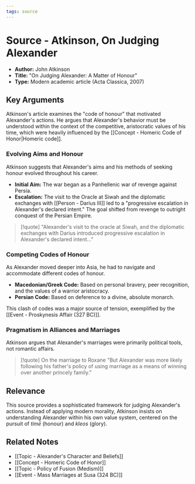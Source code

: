 ```yaml
---
tags: source
---
```


# Source - Atkinson, On Judging Alexander

- **Author:** John Atkinson
- **Title:** "On Judging Alexander: A Matter of Honour"
- **Type:** Modern academic article (Acta Classica, 2007)

## Key Arguments
Atkinson's article examines the "code of honour" that motivated Alexander's actions. He argues that Alexander's behavior must be understood within the context of the competitive, aristocratic values of his time, which were heavily influenced by the [[Concept - Homeric Code of Honor|Homeric code]].

### Evolving Aims and Honour
Atkinson suggests that Alexander's aims and his methods of seeking honour evolved throughout his career.
- **Initial Aim:** The war began as a Panhellenic war of revenge against Persia.
- **Escalation:** The visit to the Oracle at Siwah and the diplomatic exchanges with [[Person - Darius III]] led to a "progressive escalation in Alexander's declared intent." The goal shifted from revenge to outright conquest of the Persian Empire.

> [!quote]
> "Alexander's visit to the oracle at Siwah, and the diplomatic exchanges with Darius introduced progressive escalation in Alexander's declared intent..."

### Competing Codes of Honour
As Alexander moved deeper into Asia, he had to navigate and accommodate different codes of honour.
- **Macedonian/Greek Code:** Based on personal bravery, peer recognition, and the values of a warrior aristocracy.
- **Persian Code:** Based on deference to a divine, absolute monarch.

This clash of codes was a major source of tension, exemplified by the [[Event - Proskynesis Affair (327 BC)]].

### Pragmatism in Alliances and Marriages
Atkinson argues that Alexander's marriages were primarily political tools, not romantic affairs.

> [!quote] On the marriage to Roxane
> "But Alexander was more likely following his father's policy of using marriage as a means of winning over another princely family."

## Relevance
This source provides a sophisticated framework for judging Alexander's actions. Instead of applying modern morality, Atkinson insists on understanding Alexander within his own value system, centered on the pursuit of *timē* (honour) and *kleos* (glory).

## Related Notes
- [[Topic - Alexander's Character and Beliefs]]
- [[Concept - Homeric Code of Honor]]
- [[Topic - Policy of Fusion (Medism)]]
- [[Event - Mass Marriages at Susa (324 BC)]]
